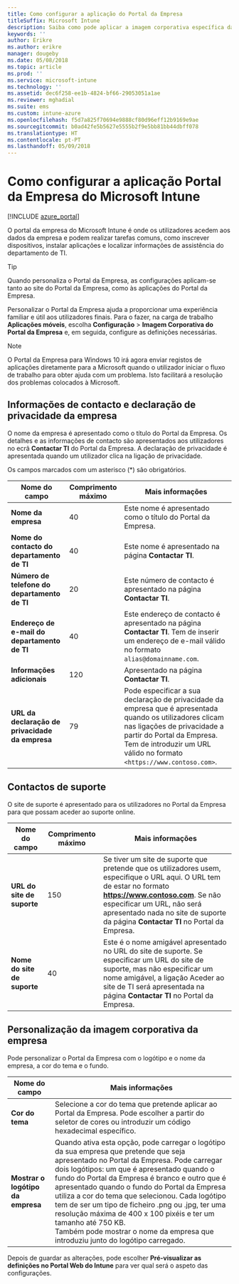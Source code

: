 ```yaml
---
title: Como configurar a aplicação do Portal da Empresa
titleSuffix: Microsoft Intune
description: Saiba como pode aplicar a imagem corporativa específica da empresa à aplicação Portal da Empresa do Intune.
keywords: ''
author: Erikre
ms.author: erikre
manager: dougeby
ms.date: 05/08/2018
ms.topic: article
ms.prod: ''
ms.service: microsoft-intune
ms.technology: ''
ms.assetid: dec6f258-ee1b-4824-bf66-29053051a1ae
ms.reviewer: mghadial
ms.suite: ems
ms.custom: intune-azure
ms.openlocfilehash: f5d7a825f70694e9888cf80d96eff12b9169e9ae
ms.sourcegitcommit: b0ad42fe5b5627e5555b2f9e5bb81bb44dbff078
ms.translationtype: HT
ms.contentlocale: pt-PT
ms.lasthandoff: 05/09/2018
---
```

# <a name="how-to-configure-the-microsoft-intune-company-portal-app"></a>Como configurar a aplicação Portal da Empresa do Microsoft Intune

[!INCLUDE [azure_portal](./includes/azure_portal.md)]

O portal da empresa do Microsoft Intune é onde os utilizadores acedem aos dados da empresa e podem realizar tarefas comuns, como inscrever dispositivos, instalar aplicações e localizar informações de assistência do departamento de TI.        

> [!Tip]        
> Quando personaliza o Portal da Empresa, as configurações aplicam-se tanto ao site do Portal da Empresa, como às aplicações do Portal da Empresa.       

Personalizar o Portal da Empresa ajuda a proporcionar uma experiência familiar e útil aos utilizadores finais. Para o fazer, na carga de trabalho **Aplicações móveis**, escolha **Configuração** > **Imagem Corporativa do Portal da Empresa** e, em seguida, configure as definições necessárias.  

> [!Note]       
> O Portal da Empresa para Windows 10 irá agora enviar registos de aplicações diretamente para a Microsoft quando o utilizador iniciar o fluxo de trabalho para obter ajuda com um problema. Isto facilitará a resolução dos problemas colocados à Microsoft.  

## <a name="company-contact-information-and-privacy-statement"></a>Informações de contacto e declaração de privacidade da empresa        
O nome da empresa é apresentado como o título do Portal da Empresa. Os detalhes e as informações de contacto são apresentados aos utilizadores no ecrã **Contactar TI** do Portal da Empresa. A declaração de privacidade é apresentada quando um utilizador clica na ligação de privacidade.

Os campos marcados com um asterisco (*) são obrigatórios.       


| Nome do campo | Comprimento máximo | Mais informações |
|---|---|---|
|**Nome da empresa**| 40 | Este nome é apresentado como o título do Portal da Empresa. |
|**Nome do contacto do departamento de TI** | 40 | Este nome é apresentado na página **Contactar TI**. |
|**Número de telefone do departamento de TI** | 20 | Este número de contacto é apresentado na página **Contactar TI**. |
|**Endereço de e-mail do departamento de TI**| 40 | Este endereço de contacto é apresentado na página **Contactar TI**. Tem de inserir um endereço de e-mail válido no formato `alias@domainname.com`. |
| **Informações adicionais**|    120     | Apresentado na página **Contactar TI**. |
| **URL da declaração de privacidade da empresa** |     79     | Pode especificar a sua declaração de privacidade da empresa que é apresentada quando os utilizadores clicam nas ligações de privacidade a partir do Portal da Empresa. Tem de introduzir um URL válido no formato `<https://www.contoso.com>`. |

## <a name="support-contacts"></a>Contactos de suporte     
O site de suporte é apresentado para os utilizadores no Portal da Empresa para que possam aceder ao suporte online.        

|Nome do campo|Comprimento máximo|Mais informações|
|---|---|---|
|**URL do site de suporte**|150|Se tiver um site de suporte que pretende que os utilizadores usem, especifique o URL aqui. O URL tem de estar no formato **https://www.contoso.com**. Se não especificar um URL, não será apresentado nada no site de suporte da página **Contactar TI** no Portal da Empresa.|
|**Nome do site de suporte**|40|Este é o nome amigável apresentado no URL do site de suporte. Se especificar um URL do site de suporte, mas não especificar um nome amigável, a ligação Aceder ao site de TI será apresentada na página **Contactar TI** no Portal da Empresa.

## <a name="company-branding-customization"></a>Personalização da imagem corporativa da empresa       
Pode personalizar o Portal da Empresa com o logótipo e o nome da empresa, a cor do tema e o fundo.     

|Nome do campo|Mais informações|
|---|---|
|**Cor do tema**|Selecione a cor do tema que pretende aplicar ao Portal da Empresa. Pode escolher a partir do seletor de cores ou introduzir um código hexadecimal específico.|
|**Mostrar o logótipo da empresa**|Quando ativa esta opção, pode carregar o logótipo da sua empresa que pretende que seja apresentado no Portal da Empresa. Pode carregar dois logótipos: um que é apresentado quando o fundo do Portal da Empresa é branco e outro que é apresentado quando o fundo do Portal da Empresa utiliza a cor do tema que selecionou. Cada logótipo tem de ser um tipo de ficheiro .png ou .jpg, ter uma resolução máxima de 400 x 100 pixéis e ter um tamanho até 750 KB.<br>Também pode mostrar o nome da empresa que introduziu junto do logótipo carregado.|

Depois de guardar as alterações, pode escolher **Pré-visualizar as definições no Portal Web do Intune** para ver qual será o aspeto das configurações.

